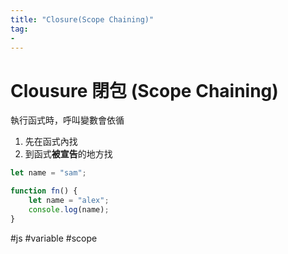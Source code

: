 ```yaml
---
title: "Closure(Scope Chaining)"
tag: 
- 
---
```

# Clousure 閉包 (Scope Chaining)
執行函式時，呼叫變數會依循
1. 先在函式內找
2. 到函式**被宣告**的地方找


```js
let name = "sam";

function fn() {
	let name = "alex";
	console.log(name);
}
```

#js #variable #scope